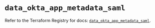 # `data_okta_app_metadata_saml`

Refer to the Terraform Registry for docs: [`data_okta_app_metadata_saml`](https://registry.terraform.io/providers/okta/okta/4.11.1/docs/data-sources/app_metadata_saml).

